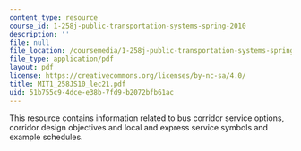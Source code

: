 ```yaml
---
content_type: resource
course_id: 1-258j-public-transportation-systems-spring-2010
description: ''
file: null
file_location: /coursemedia/1-258j-public-transportation-systems-spring-2010/51b755c94dcee38b7fd9b2072bfb61ac_MIT1_258JS10_lec21.pdf
file_type: application/pdf
layout: pdf
license: https://creativecommons.org/licenses/by-nc-sa/4.0/
title: MIT1_258JS10_lec21.pdf
uid: 51b755c9-4dce-e38b-7fd9-b2072bfb61ac
---
```

This resource contains information related to bus corridor service options, corridor design objectives and local and express service symbols and example schedules.